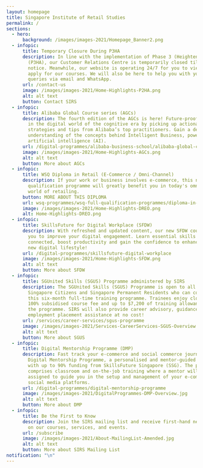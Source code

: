 ```yaml
---
layout: homepage
title: Singapore Institute of Retail Studies
permalink: /
sections:
  - hero:
      background: /images/images-2021/Homepage_Banner2.png
  - infopic:
      title: Temporary Closure During P3HA
      description: In line with the implementation of Phase 3 (Heightened Alert)
        (P3HA), our Customer Relations Centre is temporarily closed till further
        notice. Meanwhile, our website is operating 24/7 for you to view and
        apply for our courses. We will also be here to help you with your
        queries via email and WhatsApp.
      url: /contact-us
      image: /images/images-2021/Home-Highlights-P2HA.png
      alt: alt text
      button: Contact SIRS
  - infopic:
      title: Alibaba Global Course series (AGCs)
      description: The fourth edition of the AGCs is here! Future-proof your business
        in the digital world of the cognitive era by picking up actionable
        strategies and tips from Alibaba’s top practitioners. Gain a deep
        understanding of the concepts behind Intelligent Business, powered by
        artificial intelligence (AI).
      url: /digital-programmes/alibaba-business-school/alibaba-global-course-series
      image: /images/images-2021/Home-Highlights-AGCs.png
      alt: alt text
      button: More about AGCs
  - infopic:
      title: WSQ Diploma in Retail (E-Commerce / Omni-Channel)
      description: If your work or business involves e-commerce, this new WSQ full
        qualification programme will greatly benefit you in today's omni-channel
        world of retailing.
      button: MORE ABOUT THIS DIPLOMA
      url: wsq-programmes/wsq-full-qualification-programmes/diploma-in-retail-e-commerce-omni-channel
      image: /images/images-2021/Home-Highlights-DREO.png
      alt: Home-Highlights-DREO.png
  - infopic:
      title: SkillsFuture for Digital Workplace (SFDW)
      description: With refreshed and updated content, our new SFDW course can help
        you to improve your digital engagement. Learn essential skills to stay
        connected, boost productivity and gain the confidence to enhance your
        new digital lifestyle!
      url: /digital-programmes/skillsfuture-digital-workplace
      image: /images/images-2021/Home-Highlights-SFDW.png
      alt: alt text
      button: More about SFDW
  - infopic:
      title: SGUnited Skills (SGUS) Programme administered by SIRS
      description: The SGUnited Skills (SGUS) Programme is open to all mid-career
        Singapore Citizens and Singapore Permanent Residents who can commit to
        this six-month full-time training programme. Trainees enjoy close to
        100% subsidised course fee and up to $7,200 of training allowance during
        the programme. SIRS will also provide career advisory, guidance and
        employment placement assistance at no cost!
      url: /services/career-services/sgus-programme
      image: /images/images-2021/Services-CareerServices-SGUS-Overview.png
      alt: alt text
      button: More about SGUS
  - infopic:
      title: Digital Mentorship Programme (DMP)
      description: Fast track your e-commerce and social commerce journey with SIRS'
        Digital Mentorship Programme, a personalised and mentor-guided programme
        with up to 90% funding from SkillsFuture Singapore (SSG). The programme
        comprises classroom and on-the-job training where a mentor will be
        assigned to guide you in the setup and management of your e-commerce and
        social media platforms.
      url: /digital-programmes/digital-mentorship-programme
      image: /images/images-2021/DigitalProgrammes-DMP-Overview.jpg
      alt: alt text
      button: More about DMP
  - infopic:
      title: Be the First to Know
      description: Join the SIRS mailing list and receive first-hand news and updates
        on our courses, services, and events.
      url: /subscribe
      image: /images/images-2021/About-MailingList-Amended.jpg
      alt: alt text
      button: More about SIRS Mailing List
notification: "\n"
---
```

